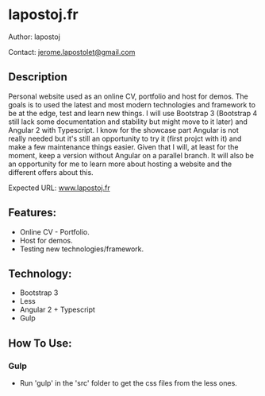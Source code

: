 # lapostoj.fr

Author: lapostoj

Contact: jerome.lapostolet@gmail.com

## Description
Personal website used as an online CV, portfolio and host for demos.
The goals is to used the latest and most modern technologies and framework to be at the edge, test and learn new things.
I will use Bootstrap 3 (Bootstrap 4 still lack some documentation and stability but might move to it later) and Angular 2 with Typescript. I know for the showcase part Angular is not really needed but it's still an opportunity to try it (first projct with it) and make a few maintenance things easier. Given that I will, at least for the moment, keep a version without Angular on a parallel branch.
It will also be an opportunity for me to learn more about hosting a website and the different offers about this.

Expected URL: www.lapostoj.fr

## Features:
* Online CV - Portfolio.
* Host for demos.
* Testing new technologies/framework.

## Technology:
* Bootstrap 3
* Less
* Angular 2 + Typescript
* Gulp

## How To Use:
### Gulp
* Run 'gulp' in the 'src' folder to get the css files from the less ones.